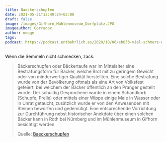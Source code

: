 ```yaml
---
title: Baeckerschupfen
date: 2021-05-31T12:49:24+02:00
draft: false
image: /images/Gifhorn_Mühlenmuseum_Dorfplatz.JPG
imageauthor: Corradox
author: noqqe
tags:
podcast: https://podcast.entbehrlich.es/2020/10/06/eb033-viel-schmerz-und-leid/
---
```


Wenn die Semmeln nicht schmecken, zack.

> Bäckerschupfen oder Bäckertaufe war im Mittelalter eine Bestrafungsform für
> Bäcker, welche Brot mit zu geringem Gewicht oder von minderwertiger Qualität
> herstellten. Eine solche Bestrafung wurde von der Bevölkerung oftmals als eine
> Art von Volksfest gefeiert, bei welchem der Bäcker öffentlich an den Pranger
> gestellt wurde. Der schuldig Gesprochene wurde in einem Schandkorb (Schupfe,
> Prelle) oder mittels einer Wippe einige Male in Wasser oder in Unrat getaucht,
> zusätzlich wurde er von den Anwesenden mit Steinen beworfen und gedemütigt.
> Eine entsprechende Vorrichtung zur Durchführung nebst historischer Anekdote
> über einen solchen Bäcker kann in Roth bei Nürnberg und im Mühlenmuseum in
> Gifhorn besichtigt werden.
>
> Quelle: [Baeckerschupfen](https://de.wikipedia.org/wiki/Baeckerschupfen)
